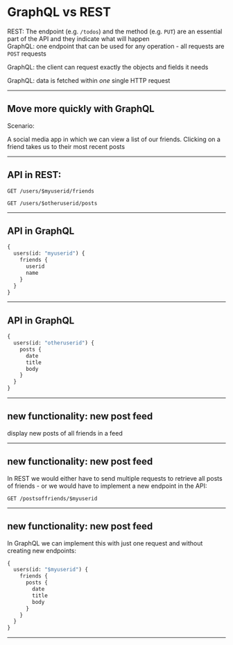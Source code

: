 # GraphQL vs REST

REST: The endpoint (e.g. `/todos`) and the method (e.g. `PUT`) are an essential part of the API and they indicate what will happen  
GraphQL: one endpoint that can be used for any operation - all requests are `POST` requests

GraphQL: the client can request exactly the objects and fields it needs

GraphQL: data is fetched within _one_ single HTTP request

---

## Move more quickly with GraphQL

Scenario:

A social media app in which we can view a list of our friends. Clicking on a friend takes us to their most recent posts

---

## API in REST:

```http
GET /users/$myuserid/friends
```

```http
GET /users/$otheruserid/posts
```

---

## API in GraphQL

```graphql
{
  users(id: "myuserid") {
    friends {
      userid
      name
    }
  }
}
```

---

## API in GraphQL

```graphql
{
  users(id: "otheruserid") {
    posts {
      date
      title
      body
    }
  }
}
```

---

## new functionality: new post feed

display new posts of all friends in a feed

---

## new functionality: new post feed

In REST we would either have to send multiple requests to retrieve all posts of friends - or we would have to implement a new endpoint in the API:

```http
GET /postsoffriends/$myuserid
```

---

## new functionality: new post feed

In GraphQL we can implement this with just one request and without creating new endpoints:

```graphql
{
  users(id: "$myuserid") {
    friends {
      posts {
        date
        title
        body
      }
    }
  }
}
```

---

